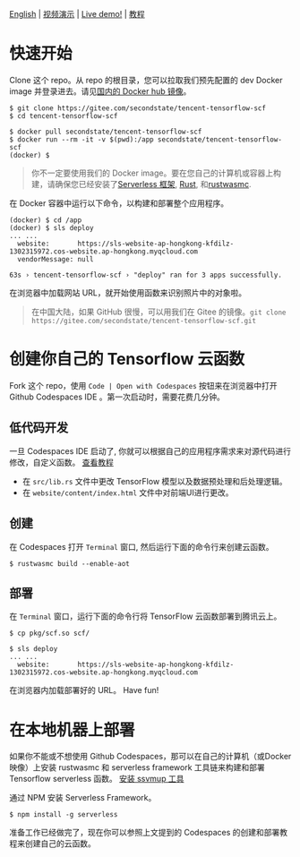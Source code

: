 [English](README-en.md) | [视频演示](https://www.bilibili.com/video/BV1Zh411f7uu/) | [Live demo!](https://sls-website-ap-beijing-7jlzqqj-1302315972.cos-website.ap-beijing.myqcloud.com/) | [教程](https://juejin.cn/post/6913861424015998989)

# 快速开始

Clone 这个 repo。从 repo 的根目录，您可以拉取我们预先配置的 dev Docker image 并登录进去。请见[国内的 Docker hub 镜像](https://yeasy.gitbook.io/docker_practice/install/mirror)。

```
$ git clone https://gitee.com/secondstate/tencent-tensorflow-scf
$ cd tencent-tensorflow-scf

$ docker pull secondstate/tencent-tensorflow-scf
$ docker run --rm -it -v $(pwd):/app secondstate/tencent-tensorflow-scf
(docker) $
```

> 你不一定要使用我们的 Docker image。要在您自己的计算机或容器上构建，请确保您已经安装了[Serverless 框架](https://www.serverless.com/framework/docs/providers/tencent/guide/installation/), [Rust](https://www.rust-lang.org/tools/install), 和[rustwasmc](https://www.secondstate.io/articles/rustwasmc/).

在 Docker 容器中运行以下命令，以构建和部署整个应用程序。

```
(docker) $ cd /app
(docker) $ sls deploy
... ...
  website:       https://sls-website-ap-hongkong-kfdilz-1302315972.cos-website.ap-hongkong.myqcloud.com
  vendorMessage: null

63s › tencent-tensorflow-scf › "deploy" ran for 3 apps successfully.
```

在浏览器中加载网站 URL，就开始使用函数来识别照片中的对象啦。

> 在中国大陆，如果 GitHub 很慢，可以用我们在 Gitee 的镜像。`git clone https://gitee.com/secondstate/tencent-tensorflow-scf.git`

# 创建你自己的 Tensorflow 云函数

Fork 这个 repo，使用 `Code | Open with Codespaces` 按钮来在浏览器中打开 Github Codespaces IDE 。第一次启动时，需要花费几分钟。 

## 低代码开发

一旦 Codespaces IDE 启动了, 你就可以根据自己的应用程序需求来对源代码进行修改，自定义函数。 [查看教程](https://juejin.cn/post/6913861424015998989)

* 在 `src/lib.rs` 文件中更改 TensorFlow 模型以及数据预处理和后处理逻辑。
* 在 `website/content/index.html` 文件中对前端UI进行更改。

## 创建

在 Codespaces 打开 `Terminal` 窗口, 然后运行下面的命令行来创建云函数。

```
$ rustwasmc build --enable-aot
```

## 部署

在 `Terminal` 窗口，运行下面的命令行将 TensorFlow 云函数部署到腾讯云上。

```
$ cp pkg/scf.so scf/

$ sls deploy
... ...
  website:       https://sls-website-ap-hongkong-kfdilz-1302315972.cos-website.ap-hongkong.myqcloud.com
```

在浏览器内加载部署好的 URL。 Have fun!

# 在本地机器上部署

如果你不能或不想使用 Github Codespaces，那可以在自己的计算机（或Docker映像）上安装 rustwasmc 和 serverless framework 工具链来构建和部署 Tensorflow serverless 函数。
[安装 ssvmup 工具](https://www.secondstate.io/articles/rustwasmc/)

通过 NPM 安装 Serverless Framework。

```
$ npm install -g serverless
```

准备工作已经做完了，现在你可以参照上文提到的 Codespaces 的创建和部署教程来创建自己的云函数。


